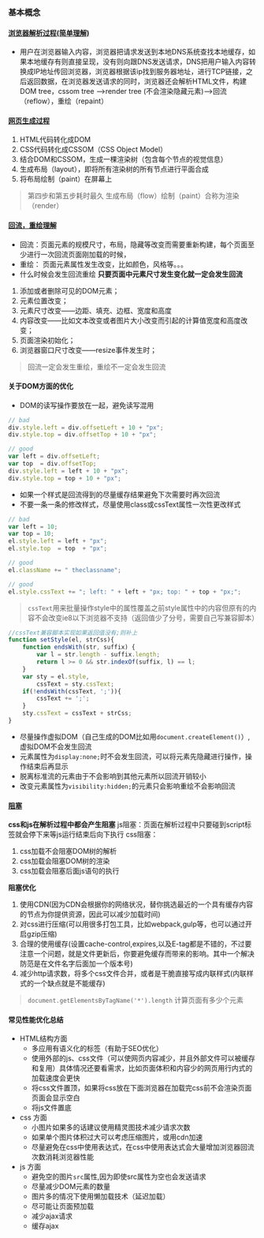 
### 基本概念

#### [浏览器解析过程(简单理解)](https://mp.weixin.qq.com/s?__biz=MzU0OTExNzYwNg==&mid=2247483935&idx=1&sn=83a8d28d280170655a996ac00dd15b1d&chksm=fbb589d6ccc200c03c5b6a3bd75c8cd776eecde0066e16206e7c914d118703aae8f4264ea22f&mpshare=1&scene=1&srcid=0929jz1NuKu4jzIdCMUEGNmL&key=fa42caa90050d)
- 用户在浏览器输入内容，浏览器把请求发送到本地DNS系统查找本地缓存，如果本地缓存有则直接呈现，没有则向跟DNS发送请求，DNS把用户输入内容转换成IP地址传回浏览器，浏览器根据该ip找到服务器地址，进行TCP链接，之后返回数据，在浏览器发送请求的同时，浏览器还会解析HTML文件，构建DOM tree，cssom tree -->render tree (不会渲染隐藏元素)-->回流（reflow），重绘（repaint）
#### [网页生成过程](http://www.ruanyifeng.com/blog/2015/09/web-page-performance-in-depth.html)
1. HTML代码转化成DOM
2. CSS代码转化成CSSOM（CSS Object Model）
3. 结合DOM和CSSOM，生成一棵渲染树（包含每个节点的视觉信息）
4. 生成布局（layout），即将所有渲染树的所有节点进行平面合成
5. 将布局绘制（paint）在屏幕上

> 第四步和第五步耗时最久
> 生成布局（flow）绘制（paint）合称为渲染（render）

#### [回流，重绘理解]( http://www.css88.com/archives/4996)
- 回流：页面元素的规模尺寸，布局，隐藏等改变而需要重新构建，每个页面至少进行一次回流页面刚加载的时候，
- 重绘： 页面元素属性发生改变，比如颜色，风格等。。。
- 什么时候会发生回流重绘
**只要页面中元素尺寸发生变化就一定会发生回流**
1.  添加或者删除可见的DOM元素；
2. 元素位置改变；
3. 元素尺寸改变——边距、填充、边框、宽度和高度
4. 内容改变——比如文本改变或者图片大小改变而引起的计算值宽度和高度改变；
5. 页面渲染初始化；
6. 浏览器窗口尺寸改变——resize事件发生时；

> 回流一定会发生重绘，重绘不一定会发生回流

#### 关于DOM方面的优化
- DOM的读写操作要放在一起，避免读写混用

```js
// bad
div.style.left = div.offsetLeft + 10 + "px";
div.style.top = div.offsetTop + 10 + "px";

// good
var left = div.offsetLeft;
var top  = div.offsetTop;
div.style.left = left + 10 + "px";
div.style.top = top + 10 + "px";
```
- 如果一个样式是回流得到的尽量缓存结果避免下次需要时再次回流
- 不要一条一条的修改样式，尽量使用class或cssText属性一次性更改样式
```js
// bad
var left = 10;
var top = 10;
el.style.left = left + "px";
el.style.top  = top  + "px";

// good 
el.className += " theclassname";

// good
el.style.cssText += "; left: " + left + "px; top: " + top + "px;";
```

> `cssText`用来批量操作style中的属性覆盖之前style属性中的内容但原有的内容不会改变ie8以下浏览器不支持（返回值少了分号，需要自己写兼容脚本）

```js
//cssText兼容脚本实现如果返回值没有;则补上
function setStyle(el, strCss){
    function endsWith(str, suffix) {
        var l = str.length - suffix.length;
        return l >= 0 && str.indexOf(suffix, l) == l;
    }
    var sty = el.style,
        cssText = sty.cssText;
    if(!endsWith(cssText, ';')){
        cssText += ';';
    }
    sty.cssText = cssText + strCss;
}
```

- 尽量操作虚拟DOM（自己生成的DOM比如用`document.createElement()`）,虚拟DOM不会发生回流
- 元素属性为`display:none;`时不会发生回流，可以将元素先隐藏进行操作，操作结束后再显示
- 脱离标准流的元素由于不会影响到其他元素所以回流开销较小
- 改变元素属性为`visibility:hidden;`的元素只会影响重绘不会影响回流

#### [阻塞](http://www.cnblogs.com/chenjg/p/7126822.html)
**css和js在解析过程中都会产生阻塞**
js阻塞：页面在解析过程中只要碰到script标签就会停下来等js运行结束后向下执行
css阻塞：
1. css加载不会阻塞DOM树的解析
2. css加载会阻塞DOM树的渲染
3. css加载会阻塞后面js语句的执行

**阻塞优化**
1. 使用CDN(因为CDN会根据你的网络状况，替你挑选最近的一个具有缓存内容的节点为你提供资源，因此可以减少加载时间)
2. 对css进行压缩(可以用很多打包工具，比如webpack,gulp等，也可以通过开启gzip压缩)
3. 合理的使用缓存(设置cache-control,expires,以及E-tag都是不错的，不过要注意一个问题，就是文件更新后，你要避免缓存而带来的影响。其中一个解决防范是在文件名字后面加一个版本号)
4. 减少http请求数，将多个css文件合并，或者是干脆直接写成内联样式(内联样式的一个缺点就是不能缓存)

> `document.getElementsByTagName('*').length` 计算页面有多少个元素

#### 常见性能优化总结
- HTML结构方面
    + 多应用有语义化的标签（有助于SEO优化）
    + 使用外部的js、css文件（可以使网页内容减少，并且外部文件可以被缓存和复用）具体情况还要看需求，比如页面体积和内容少的网页用行内式的加载速度会更快
    + 将css文件置顶，如果将css放在下面浏览器在加载完css前不会渲染页面页面会显示空白
    + 将js文件置底
- css 方面
    + 小图片如果多的话建议使用精灵图技术减少请求次数
    + 如果单个图片体积过大可以考虑压缩图片，或用cdn加速
    + 尽量避免在css中使用表达式，在css中使用表达式会大量增加浏览器回流次数消耗浏览器性能
- js 方面
    + 避免空的图片`src`属性,因为即使src属性为空也会发送请求
    + 尽量减少DOM元素的数量
    + 图片多的情况下使用懒加载技术（延迟加载）
    + 尽可能让页面预加载
    + 减少ajax请求
    + 缓存ajax